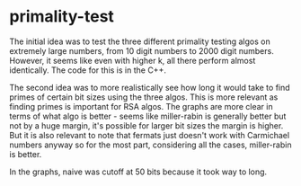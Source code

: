 # primality-test

The initial idea was to test the three different primality testing algos on extremely large numbers, from 10 digit numbers to 2000 digit numbers. However, it seems like even with higher k, all there perform almost identically. The code for this is in the C++.

The second idea was to more realistically see how long it would take to find primes of certain bit sizes using the three algos. This is more relevant as finding primes is important for RSA algos. The graphs are more clear in terms of what algo is better - seems like miller-rabin is generally better but not by a huge margin, it's possible for larger bit sizes the margin is higher. But it is also relevant to note that fermats just doesn't work with Carmichael numbers anyway so for the most part, considering all the cases, miller-rabin is better.

In the graphs, naive was cutoff at 50 bits because it took way to long.
